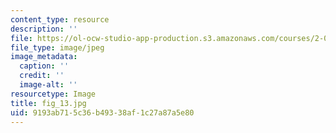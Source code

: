 ```yaml
---
content_type: resource
description: ''
file: https://ol-ocw-studio-app-production.s3.amazonaws.com/courses/2-007-design-and-manufacturing-i-spring-2009/9193ab715c36b49338af1c27a87a5e80_fig_13.jpg
file_type: image/jpeg
image_metadata:
  caption: ''
  credit: ''
  image-alt: ''
resourcetype: Image
title: fig_13.jpg
uid: 9193ab71-5c36-b493-38af-1c27a87a5e80
---
```


